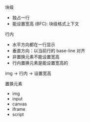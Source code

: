 块级
- 独占一行
- 能设置宽高
(BFC): 块级格式上下文

行内
- 水平方向都在一行显示
- 垂直方向：以当前行的 base-line 对齐
- 非置换元素不能设置宽高
- 行内置换元素是能设置宽高的

img -> 行内 -> 设置宽高

置换元素
- img
- input
- canvas
- iframe
- script